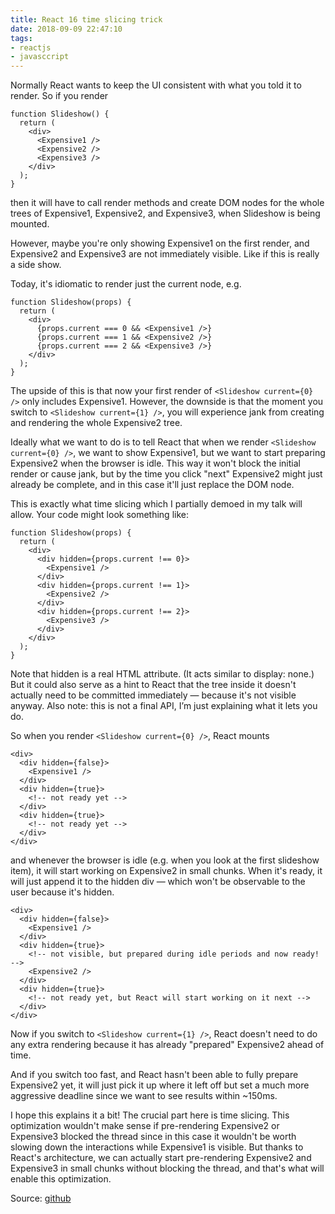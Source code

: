 ```yaml
---
title: React 16 time slicing trick
date: 2018-09-09 22:47:10
tags:
- reactjs
- javasccript
---
```


Normally React wants to keep the UI consistent with what you told it to render.
So if you render
```
function Slideshow() {
  return (
    <div>
      <Expensive1 />
      <Expensive2 />
      <Expensive3 />
    </div>
  );
}
```
then it will have to call render methods and create DOM nodes for the whole trees of Expensive1, Expensive2, and Expensive3, when Slideshow is being mounted.

However, maybe you're only showing Expensive1 on the first render, and Expensive2 and Expensive3 are not immediately visible. Like if this is really a side show.

Today, it's idiomatic to render just the current node, e.g.
```
function Slideshow(props) {
  return (
    <div>
      {props.current === 0 && <Expensive1 />}
      {props.current === 1 && <Expensive2 />}
      {props.current === 2 && <Expensive3 />}
    </div>
  );
}
```
The upside of this is that now your first render of `<Slideshow current={0} />` only includes Expensive1. However, the downside is that the moment you switch to `<Slideshow current={1} />`, you will experience jank from creating and rendering the whole Expensive2 tree.

Ideally what we want to do is to tell React that when we render `<Slideshow current={0} />`, we want to show Expensive1, but we want to start preparing Expensive2 when the browser is idle. This way it won't block the initial render or cause jank, but by the time you click "next" Expensive2 might just already be complete, and in this case it'll just replace the DOM node.

This is exactly what time slicing which I partially demoed in my talk will allow. Your code might look something like:
```
function Slideshow(props) {
  return (
    <div>
      <div hidden={props.current !== 0}>
        <Expensive1 />
      </div>
      <div hidden={props.current !== 1}>
        <Expensive2 />
      </div>
      <div hidden={props.current !== 2}>
        <Expensive3 />
      </div>
    </div>
  );
}
```
Note that hidden is a real HTML attribute. (It acts similar to display: none.) But it could also serve as a hint to React that the tree inside it doesn't actually need to be committed immediately — because it's not visible anyway. Also note: this is not a final API, I’m just explaining what it lets you do.

So when you render `<Slideshow current={0} />`, React mounts
```
<div>
  <div hidden={false}>
    <Expensive1 />
  </div>
  <div hidden={true}>
    <!-- not ready yet -->
  </div>
  <div hidden={true}>
    <!-- not ready yet -->
  </div>
</div>
```
and whenever the browser is idle (e.g. when you look at the first slideshow item), it will start working on Expensive2 in small chunks. When it's ready, it will just append it to the hidden div — which won't be observable to the user because it's hidden.
```
<div>
  <div hidden={false}>
    <Expensive1 />
  </div>
  <div hidden={true}>
    <!-- not visible, but prepared during idle periods and now ready! -->
    <Expensive2 />
  </div>
  <div hidden={true}>
    <!-- not ready yet, but React will start working on it next -->
  </div>
</div>
```
Now if you switch to `<Slideshow current={1} />`, React doesn't need to do any extra rendering because it has already "prepared" Expensive2 ahead of time.

And if you switch too fast, and React hasn't been able to fully prepare Expensive2 yet, it will just pick it up where it left off but set a much more aggressive deadline since we want to see results within ~150ms.

I hope this explains it a bit! The crucial part here is time slicing. This optimization wouldn't make sense if pre-rendering Expensive2 or Expensive3 blocked the thread since in this case it wouldn't be worth slowing down the interactions while Expensive1 is visible. But thanks to React's architecture, we can actually start pre-rendering Expensive2 and Expensive3 in small chunks without blocking the thread, and that's what will enable this optimization.

Source: [github](https://github.com/oliviertassinari/react-swipeable-views/issues/453#issuecomment-417939459)